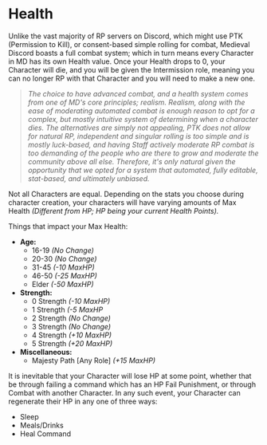 # Health

Unlike the vast majority of RP servers on Discord, which might use PTK \(Permission to Kill\), or consent-based simple rolling for combat, Medieval Discord boasts a full combat system; which in turn means every Character in MD has its own Health value. Once your Health drops to 0, your Character will die, and you will be given the Intermission role, meaning you can no longer RP with that Character and you will need to make a new one.

> _The choice to have advanced combat, and a health system comes from one of MD's core principles; realism. Realism, along with the ease of moderating automated combat is enough reason to opt for a complex, but mostly intuitive system of determining when a character dies. The alternatives are simply not appealing, PTK does not allow for natural RP, independent and singular rolling is too simple and is mostly luck-based, and having Staff actively moderate RP combat is too demanding of the people who are there to grow and moderate the community above all else. Therefore, it's only natural given the opportunity that we opted for a system that automated, fully editable, stat-based, and ultimately unbiased._

Not all Characters are equal. Depending on the stats you choose during character creation, your characters will have varying amounts of Max Health _\(Different from HP; HP being your current Health Points\)._ 

Things that impact your Max Health:

* **Age:**
  * 16-19 _\(No Change\)_
  * 20-30 _\(No Change\)_
  * 31-45 _\(-10 MaxHP\)_
  * 46-50 _\(-25 MaxHP\)_
  * Elder _\(-50 MaxHP\)_ 
* **Strength:**
  * 0 Strength _\(-10 MaxHP\)_
  * 1 Strength _\(-5 MaxHP_
  * 2 Strength _\(No Change\)_
  * 3 Strength _\(No Change\)_
  * 4 Strength _\(+10 MaxHP\)_
  * 5 Strength _\(+20 MaxHP\)_ 
* **Miscellaneous:**
  * Majesty Path \[Any Role\] _\(+15 MaxHP\)_

It is inevitable that your Character will lose HP at some point, whether that be through failing a command which has an HP Fail Punishment, or through Combat with another Character. In any such event, your Character can regenerate their HP in any one of three ways:

* Sleep
* Meals/Drinks
* Heal Command

